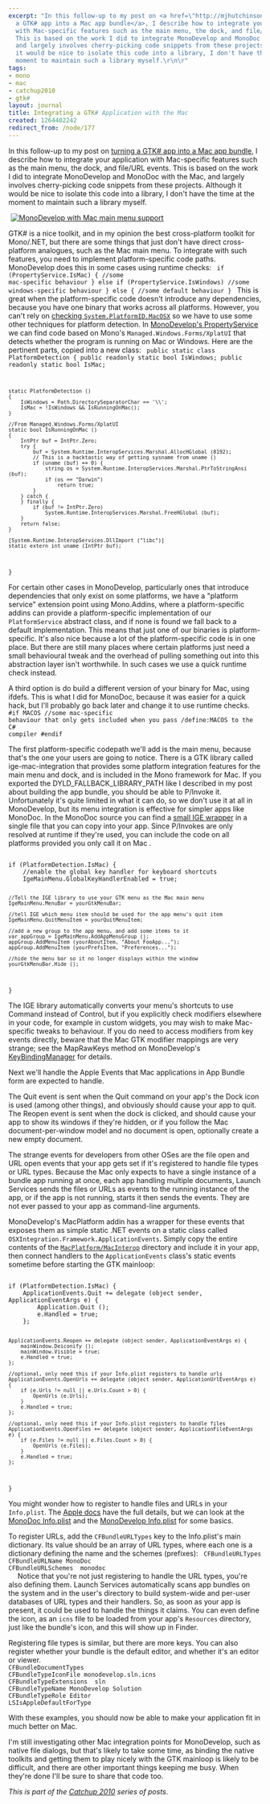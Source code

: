 ```yaml
---
excerpt: "In this follow-up to my post on <a href=\"http://mjhutchinson.com/journal/2010/01/24/creating_mac_app_bundle_for_gtk_app\">turning
  a GTK# app into a Mac app bundle</a>, I describe how to integrate your application
  with Mac-specific features such as the main menu, the dock, and file/URL events.
  This is based on the work I did to integrate MonoDevelop and MonoDoc with the Mac,
  and largely involves cherry-picking code snippets from these projects. Although
  it would be nice to isolate this code into a library, I don't have the time at the
  moment to maintain such a library myself.\r\n\r"
tags:
- mono
- mac
- catchup2010
- gtk#
layout: journal
title: Integrating a GTK# Application with the Mac
created: 1264402242
redirect_from: /node/177
---
```

In this follow-up to my post on <a href="http://mjhutchinson.com/journal/2010/01/24/creating_mac_app_bundle_for_gtk_app">turning a GTK# app into a Mac app bundle</a>, I describe how to integrate your application with Mac-specific features such as the main menu, the dock, and file/URL events. This is based on the work I did to integrate MonoDevelop and MonoDoc with the Mac, and largely involves cherry-picking code snippets from these projects. Although it would be nice to isolate this code into a library, I don't have the time at the moment to maintain such a library myself.

<a href="http://mjhutchinson.com/files/images/MonoScreenshots/MonoDocOnMac.png"><img src="http://mjhutchinson.com/files/images/MonoScreenshots/MonoDocOnMac.png" alt="MonoDevelop with Mac main menu support" style="max-width:98%; display:block;margin-left:auto;margin-right:auto;" /></a>

GTK# is a nice toolkit, and in my opinion the best cross-platform toolkit for Mono/.NET, but there are some things that just don't have direct cross-platform analogues, such as the Mac main menu. To integrate with such features, you need to implement platform-specific code paths. MonoDevelop does this in some cases using runtime checks:
<code language="csharp">
if (PropertyService.IsMac) {
    //some mac-specific behaviour
} else if (PropertyService.IsWindows)
    //some windows-specific behaviour
} else {
    //some default behaviour
}
</code>
This is great when the platform-specific code doesn't introduce any dependencies, because you have one binary that works across all platforms. However, you can't rely on <a href="https://bugzilla.novell.com/show_bug.cgi?id=433108#c4">checking <code>System.PlatformID.MacOSX</code></a> so we have to use some other techniques for platform detection. In <a href="https://raw.github.com/mono/monodevelop/master/main/src/core/MonoDevelop.Core/MonoDevelop.Core/PropertyService.cs">MonoDevelop's PropertyService</a> we can find code based on Mono's <code>Managed.Windows.Forms/XplatUI</code> that detects whether the program is running on Mac or Windows. Here are the pertinent parts, copied into a new class:
<code language="csharp">
public static class PlatformDetection
{
	public readonly static bool IsWindows;
	public readonly static bool IsMac;

	static PlatformDetection ()
	{
		IsWindows = Path.DirectorySeparatorChar == '\\';
		IsMac = !IsWindows && IsRunningOnMac();
	}
	
	//From Managed.Windows.Forms/XplatUI
	static bool IsRunningOnMac ()
	{
		IntPtr buf = IntPtr.Zero;
		try {
			buf = System.Runtime.InteropServices.Marshal.AllocHGlobal (8192);
			// This is a hacktastic way of getting sysname from uname ()
			if (uname (buf) == 0) {
				string os = System.Runtime.InteropServices.Marshal.PtrToStringAnsi (buf);
				if (os == "Darwin")
					return true;
			}
		} catch {
		} finally {
			if (buf != IntPtr.Zero)
				System.Runtime.InteropServices.Marshal.FreeHGlobal (buf);
		}
		return false;
	}
		
	[System.Runtime.InteropServices.DllImport ("libc")]
	static extern int uname (IntPtr buf);
}
</code>

For certain other cases in MonoDevelop, particularly ones that introduce dependencies that only exist on some platforms, we have a "platform service" extension point using Mono.Addins, where a platform-specific addins can provide a platform-specific implementation of our <code language="csharp">PlatformService</code> abstract class, and if none is found we fall back to a default implementation. This means that just one of our binaries is platform-specific. It's also nice because a lot of the platform-specific code is in one place. But there are still many places where certain platforms just need a small behavioural tweak and the overhead of pulling something out into this abstraction layer isn't worthwhile. In such cases we use a quick runtime check instead.

A third option is do build a different version of your binary for Mac, using ifdefs. This is what I did for MonoDoc, because it was easier for a quick hack, but I'll probably go back later and change it to use runtime checks.
<code language="csharp">
#if MACOS
    //some mac-specific behaviour that only gets included when you pass /define:MACOS to the C# compiler
#endif
</code>

The first platform-specific codepath we'll add is the main menu, because that's the one your users are going to notice. There is a GTK library called ige-mac-integration that provides some platform integration features for the main menu and dock, and is included in the Mono framework for Mac. If you exported the DYLD_FALLBACK_LIBRARY_PATH like I described in my post about building the app bundle, you should be able to P/Invoke it. Unfortunately it's quite limited in what it can do, so we don't use it at all in MonoDevelop, but its menu integration is effective for simpler apps like MonoDoc. In the MonoDoc source you can find a <a href="https://raw.github.com/mono/mono-tools/master/docbrowser/macbuild/IgeMacMenuGlobal.cs">small IGE wrapper</a> in a single file that you can copy into your app. Since P/Invokes are only resolved at runtime if they're used, you can include the code on all platforms provided you only call it on Mac .

<code lang="csharp">
if (PlatformDetection.IsMac) {
    //enable the global key handler for keyboard shortcuts
    IgeMainMenu.GlobalKeyHandlerEnabled = true;

    //Tell the IGE library to use your GTK menu as the Mac main menu
    IgeMainMenu.MenuBar = yourGtkMenuBar;

    //tell IGE which menu item should be used for the app menu's quit item
    IgeMainMenu.QuitMenuItem = yourQuitMenuItem;

    //add a new group to the app menu, and add some items to it
    var appGroup = IgeMainMenu.AddAppMenuGroup ();
    appGroup.AddMenuItem (yourAboutItem, "About FooApp...");
    appGroup.AddMenuItem (yourPrefsItem, "Preferences...");

    //hide the menu bar so it no longer displays within the window
    yourGtkMenuBar.Hide ();
}
</code>

The IGE library automatically converts your menu's shortcuts to use Command instead of Control, but if you explicitly check modifiers elsewhere in your code, for example in custom widgets, you may wish to make Mac-specific tweaks to behaviour. If you do need to access modifiers from key events directly, beware that the Mac GTK modifier mappings are very strange; see the MapRawKeys method on MonoDevelop's <a href="https://raw.github.com/mono/monodevelop/master/main/src/core/MonoDevelop.Ide/MonoDevelop.Components.Commands/KeyBindingManager.cs">KeyBindingManager</a> for details.

Next we'll handle the Apple Events that Mac applications in App Bundle form are expected to handle.

The Quit event is sent when the Quit command on your app's the Dock icon is used (among other things), and obviously should cause your app to quit. The Reopen event is sent when the dock is clicked, and should cause your app to show its windows if they're hidden, or if you follow the Mac document-per-window model and no document is open, optionally create a new empty document.

The strange events for developers from other OSes are the file open and URL open events that your app gets set if it's registered to handle file types or URL types. Because the Mac only expects to have a single instance of a bundle app running at once, each app handling multiple documents, Launch Services sends the files or URLs as events to the running instance of the app, or if the app is not running, starts it then sends the events. They are not ever passed to your app as command-line arguments.

MonoDevelop's MacPlatform addin has a wrapper for these events that exposes them as simple static .NET events on a static class called <code>OSXIntegration.Framework.ApplicationEvents</code>. Simply copy the entire contents of the <a href="https://github.com/mono/monodevelop/tree/master/main/src/addins/MacPlatform/MacInterop"><code>MacPlatform/MacInterop</code></a> directory and include it in your app, then connect handlers to the <code>ApplicationEvents</code> class's static events sometime before starting the GTK mainloop:

<code lang="csharp">
if (PlatformDetection.IsMac) {
	ApplicationEvents.Quit += delegate (object sender, ApplicationEventArgs e) {
		Application.Quit ();
		e.Handled = true;
	};
			
	ApplicationEvents.Reopen += delegate (object sender, ApplicationEventArgs e) {
		mainWindow.Deiconify ();
		mainWindow.Visible = true;
		e.Handled = true;
	};
	
	//optional, only need this if your Info.plist registers to handle urls
	ApplicationEvents.OpenUrls += delegate (object sender, ApplicationUrlEventArgs e) {
		if (e.Urls != null || e.Urls.Count > 0) {
			OpenUrls (e.Urls);
		}
		e.Handled = true;
	};

	//optional, only need this if your Info.plist registers to handle files
	ApplicationEvents.OpenFiles += delegate (object sender, ApplicationFileEventArgs e) {
		if (e.Files != null || e.Files.Count > 0) {
			OpenUrls (e.Files);
		}
		e.Handled = true;
	};
}
</code>

You might wonder how to register to handle files and URLs in your <code>Info.plist</code>. The <a href="http://developer.apple.com/mac/library/documentation/General/Reference/InfoPlistKeyReference/Articles/CoreFoundationKeys.html">Apple docs</a> have the full details, but we can look at the <a href="https://raw.github.com/mono/mono-tools/master/docbrowser/macbuild/Info.plist">MonoDoc Info.plist</a> and the <a href="https://raw.github.com/mono/monodevelop/master/main/build/MacOSX/Info.plist.in">MonoDevelop Info.plist</a> for some basics.

To register URLs, add the <code>CFBundleURLTypes</code> key to the Info.plist's main dictionary. Its value should be an array of URL types, where each one is a dictionary defining the name and the schemes (prefixes):
<code lang="xml">
<key>CFBundleURLTypes</key>
<array>
	<dict>
		<key>CFBundleURLName</key>
		<string>MonoDoc</string>
		<key>CFBundleURLSchemes</key>
		<array>
			<string>monodoc</string>
		</array>
	</dict>
</array>
</code>
Notice that you're not just registering to handle the URL types, you're also defining them. Launch Services automatically scans app bundles on the system and in the user's directory to build system-wide and per-user databases of URL types and their handlers. So, as soon as your app is present, it could be used to handle the things it claims. You can even define the icon, as an <code>icns</code> file to be loaded from your app's <code>Resources</code> directory, just like the bundle's icon, and this will show up in Finder.

Registering file types is similar, but there are more keys. You can also register whether your bundle is the default editor, and whether it's an editor or viewer.
<code lang="xml">
<key>CFBundleDocumentTypes</key>
<array>
	<dict>
		<key>CFBundleTypeIconFile</key>
		<string>monodevelop.sln.icns</string>
		<key>CFBundleTypeExtensions</key>
		<array>
			<string>sln</string>
		</array>
		<key>CFBundleTypeName</key>
		<string>MonoDevelop Solution</string>
		<key>CFBundleTypeRole</key>
		<string>Editor</string>
		<key>LSIsAppleDefaultForType</key>
		<true/>
	</dict>
</array>
</code>

With these examples, you should now be able to make your application fit in much better on Mac.

I'm still investigating other Mac integration points for MonoDevelop, such as native file dialogs, but that's likely to take some time, as binding the native toolkits and getting them to play nicely with the GTK mainloop is likely to be difficult, and there are other important things keeping me busy. When they're done I'll be sure to share that code too.

<em>This is part of the <a href="http://mjhutchinson.com/tags/catchup2010">Catchup 2010</a> series of posts</a></em>.
